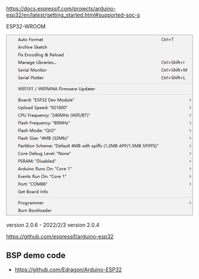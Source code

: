

https://docs.espressif.com/projects/arduino-esp32/en/latest/getting_started.html#supported-soc-s

ESP32-WROOM


![](52-27-16-05-01-2023.png)


version 2.0.6 - 2022/2/3
version 2.0.4

https://github.com/espressif/arduino-esp32


## BSP demo code 

- https://github.com/Edragon/Arduino-ESP32